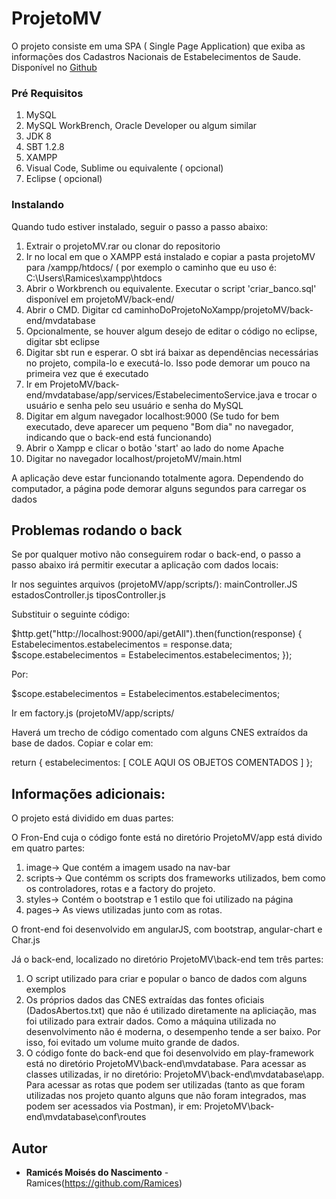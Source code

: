 # ProjetoMV

O projeto consiste em uma SPA ( Single Page Application) que exiba as informações dos Cadastros Nacionais de Estabelecimentos de Saude.
Disponível no [Github](https://github.com/Ramices/ProjetoMV)


### Pré Requisitos

1. MySQL
2. MySQL WorkBrench, Oracle Developer ou algum similar
3. JDK 8
4. SBT 1.2.8
5. XAMPP
6. Visual Code, Sublime ou equivalente ( opcional)
7. Eclipse ( opcional)



### Instalando

Quando tudo estiver instalado, seguir o passo a passo abaixo:

1. Extrair o projetoMV.rar ou clonar do repositorio
2. Ir no local em que o XAMPP está instalado e copiar a pasta projetoMV para /xampp/htdocs/ ( por  exemplo o caminho que eu uso é: C:\Users\Ramices\xampp\htdocs
3. Abrir o Workbrench ou equivalente. Executar o script 'criar_banco.sql' disponível em projetoMV/back-end/
4. Abrir o CMD. Digitar cd caminhoDoProjetoNoXampp/projetoMV/back-end/mvdatabase
5. Opcionalmente, se houver algum desejo de editar o código no eclipse, digitar sbt eclipse
6. Digitar sbt run e esperar. O sbt irá baixar as dependências necessárias no projeto, compila-lo e executá-lo. Isso pode demorar um pouco na primeira vez que é executado
7. Ir em ProjetoMV/back-end/mvdatabase/app/services/EstabelecimentoService.java e trocar o usuário e senha pelo seu usuário e senha do MySQL
8. Digitar em algum navegador localhost:9000 (Se tudo for bem executado, deve aparecer um pequeno "Bom dia" no navegador, indicando que o back-end está funcionando)
9. Abrir o Xampp e clicar o botão 'start' ao lado do nome Apache
10. Digitar no navegador localhost/projetoMV/main.html


A aplicação deve estar funcionando totalmente agora. Dependendo do computador, a página pode demorar alguns segundos para carregar os dados

## Problemas rodando o back

Se por qualquer motivo não conseguirem rodar o back-end, o passo a  passo abaixo irá permitir executar a aplicação com dados locais:

Ir nos seguintes arquivos (projetoMV/app/scripts/):
mainController.JS
estadosController.js
tiposController.js

Substituir o seguinte código:

$http.get("http://localhost:9000/api/getAll").then(function(response)
	 	{
	 		Estabelecimentos.estabelecimentos = response.data;
	 		$scope.estabelecimentos = Estabelecimentos.estabelecimentos;
	 	});

Por:

$scope.estabelecimentos = Estabelecimentos.estabelecimentos;


Ir em factory.js (projetoMV/app/scripts/

Haverá um trecho de código comentado com alguns CNES extraídos da base de dados. Copiar e colar em:

return { estabelecimentos: [  COLE AQUI OS OBJETOS COMENTADOS  ]  };

## Informações adicionais:

O projeto está dividido em duas partes:

O Fron-End cuja o código fonte está no diretório ProjetoMV/app está divido em quatro partes:
1. image-> Que contém a imagem usado na nav-bar
2. scripts-> Que contémm os scripts dos frameworks utilizados, bem como os controladores, rotas e a factory do projeto.
3. styles-> Contém o bootstrap e 1 estilo que foi utilizado na página
4. pages-> As views utilizadas junto com as rotas.

O front-end foi desenvolvido em angularJS, com bootstrap, angular-chart e Char.js

Já o back-end, localizado no diretório ProjetoMV\back-end  tem três partes:
1. O script utilizado para criar e popular o banco de dados com alguns exemplos
2. Os próprios dados das CNES extraídas das fontes oficiais (DadosAbertos.txt) que não é utilizado diretamente na apliciação, mas foi utilizado para extrair dados. Como a máquina utilizada no desenvolvimento não é moderna, o desempenho tende a ser baixo. Por isso, foi evitado um volume muito grande de dados.
3. O código fonte do back-end  que foi desenvolvido em play-framework está no diretório ProjetoMV\back-end\mvdatabase. Para acessar as classes utilizadas, ir no diretório: ProjetoMV\back-end\mvdatabase\app. Para acessar as rotas que podem ser utilizadas (tanto as que foram utilizadas nos projeto quanto alguns que não foram integrados, mas podem ser acessados via Postman), ir em: ProjetoMV\back-end\mvdatabase\conf\routes

## Autor

* **Ramicés Moisés do Nascimento** - Ramices(https://github.com/Ramices)

